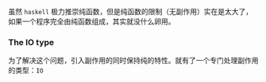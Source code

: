 虽然 `haskell` 极力推崇纯函数，但是纯函数的限制（无副作用）实在是太大了，如果一个程序完全由纯函数组成，其实就没什么卵用。

### The IO type
为了解决这个问题，引入副作用的同时保持纯的特性。就有了一个专门处理副作用的类型：`IO`